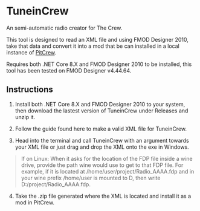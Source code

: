# TuneinCrew
An semi-automatic radio creator for The Crew.

This tool is designed to read an XML file and using FMOD Designer 2010, take that data and convert it into a mod that be can installed in a local instance of [PitCrew](https://github.com/Telonof/PitCrew).

Requires both .NET Core 8.X and FMOD Designer 2010 to be installed, this tool has been tested on FMOD Designer v4.44.64.

## Instructions
1. Install both .NET Core 8.X and FMOD Designer 2010 to your system, then download the lastest version of TuneinCrew under Releases and unzip it.

2. Follow the guide found here to make a valid XML file for TuneinCrew.

3. Head into the terminal and call TuneinCrew with an argument towards your XML file or just drag and drop the XML onto the exe in Windows.

> If on Linux: When it asks for the location of the FDP file inside a wine drive, provide the path wine would use to get to that FDP file. For example, if it is located at /home/user/project/Radio_AAAA.fdp and in your wine prefix /home/user is mounted to D, then write D:/project/Radio_AAAA.fdp.

4. Take the .zip file generated where the XML is located and install it as a mod in PitCrew.